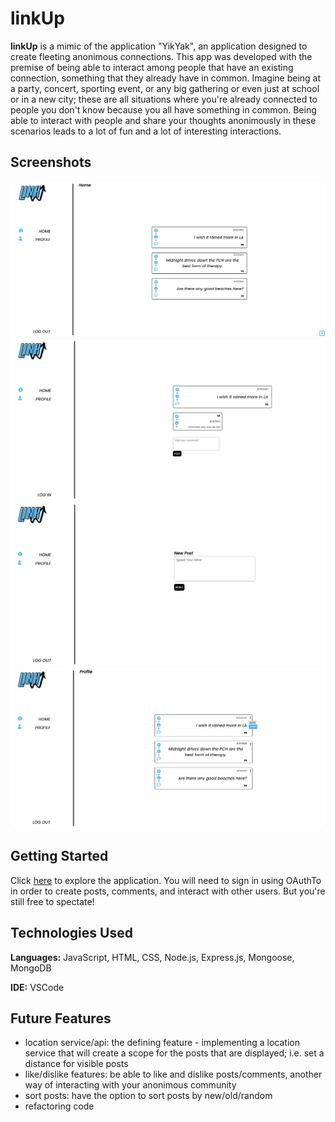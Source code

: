 # linkUp

**linkUp** is a mimic of the application "YikYak", an application designed to create fleeting anonimous connections. This app was developed with the premise of being able to interact among people that have an existing connection, something that they already have in common. Imagine being at a party, concert, sporting event, or any big gathering or even just at school or in a new city; these are all situations where you're already connected to people you don't know because you all have something in common. Being able to interact with people and share your thoughts anonimously in these scenarios leads to a lot of fun and a lot of interesting interactions. 


## Screenshots

![App Image](public/images/linkUp-1.png)
![App Image](public/images/linkUp-2.png)
![App Image](public/images/linkUp-3.png)
![App Image](public/images/linkUp-4.png)

## Getting Started

Click [here]() to explore the application. You will need to sign in using OAuthTo in order to create posts, comments, and interact with other users. But you're still free to spectate!

## Technologies Used
**Languages:** JavaScript, HTML, CSS, Node.js, Express.js, Mongoose, MongoDB

**IDE:** VSCode

## Future Features
* location service/api: 
  the defining feature - implementing a location service that will create a scope for the posts that are displayed; i.e. set a distance for visible posts
* like/dislike features:
  be able to like and dislike posts/comments, another way of interacting with your anonimous community
* sort posts:
  have the option to sort posts by new/old/random
* refactoring code
